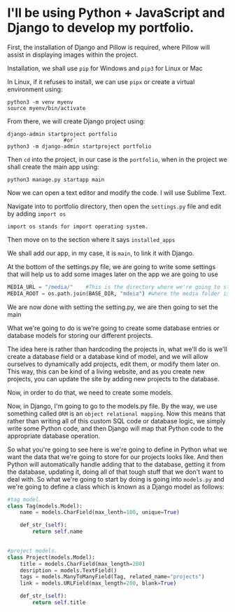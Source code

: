 # I'll be using Python + JavaScript and Django to develop my portfolio.

First, the installation of Django and Pillow is required, where Pillow will assist in displaying images within the project.

Installation, we shall use `pip` for Windows and `pip3` for Linux or Mac

In Linux, if it refuses to install, we can use `pipx` or create a virtual environment using:

```
python3 -m venv myenv                              
source myenv/bin/activate
```

From there, we will create Django project using:

```
django-admin startproject portfolio
                  #or
python3 -m django-admin startproject portfolio
```

Then `cd` into the project, in our case is the `portfolio`, when in the project we shall create the main app using:

```
python3 manage.py startapp main
```

Now we can open a text editor and modify the code. I will use Sublime Text.

Navigate into to portfolio directory, then open the `settings.py` file and edit by adding `import os`

`import os stands for import operating system.`

Then move on to the section where it says `installed_apps` 

We shall add our app, in my case, it is `main`, to link it with Django.

At the bottom of the settings.py file, we are going to write some settings that will help us to add some images later on the app we are going to use 

```python
MEDIA_URL = "/media/"    #This is the directory where we're going to store different media files
MEDIA_ROOT = os.path.join(BASE_DIR, "mdeia") #where the media folder is actually stored
```
We are now done with setting the setting.py, we are then going to set the  main

What we're going to do is we're going to create some database entries or database models for storing our different projects.

The idea here is rather than hardcoding the projects in, what we'll do is we'll create a database field or a database kind of model, and we will allow ourselves to dynamically add projects, edit them, or modify them later on. 
This way, this can be kind of a living website, and as you create new projects, you can update the site by adding new projects to the database. 

Now, in order to do that, we need to create some models.

Now, in Django, I'm going to go to the models.py file. By the way, we use something called `ORM` is an `object relational mapping`. Now this means that rather than writing all of this custom SQL code or database logic, we simply write some Python code, and then Django will map that Python code to the appropriate database operation.

So what you're going to see here is we're going to define in Python what we want the data that we're going to store for our projects looks like. And then Python will automatically handle adding that to the database, getting it from the database, updating it, doing all of that tough stuff that we don't want to deal with. So what we're going to start by doing is going into `models.py` and we're going to define a class which is known as a Django model as follows:

```python
#tag model.
class Tag(models.Model):
	name = models.CharField(max_lenth=100, unique=True)

	def_str_(self):
		return self.name

		
#project models.
class Project(models.Model):
	title = models.CharField(max_length=200)
	desription = models.TextField()
	tags = models.ManyToManyField(Tag, related_name="projects")
	link = models.URLField(max_length=200, blank=True)

	def_str_(self):
		return self.title
```
		

		






